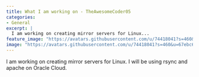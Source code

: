 ```yaml
---
title: What I am working on - TheAwesomeCoder05
categories:
- General
excerpt: |
  I am working on creating mirror servers for Linux...
feature_image: "https://avatars.githubusercontent.com/u/74418041?s=460&u=67ebc6954e1245e3e66b4e7093a013c04153eb05&v=4"
image: "https://avatars.githubusercontent.com/u/74418041?s=460&u=67ebc6954e1245e3e66b4e7093a013c04153eb05&v=4"
---
```


I am working on creating mirror servers for Linux. I will be using rsync and apache on Oracle Cloud.
